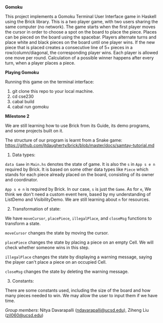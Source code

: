 **Gomoku**

This project implements a Gomoku Terminal User Interface game in Haskell using the Brick library. This is a two player game, with two users sharing the same computer (no network). The game starts when the first player moves the cursor in order to choose a spot on the board to place the piece. Places can be pieced on the board using the spacebar. Players alternate turns and place white and black pieces on the board until one player wins. If the new piece that is placed creates a consecutive line of 5+ pieces in a row/column/diagonal, the corresponding player wins. Each player is allowed one move per round. Calculation of a possible winner happens after every turn, when a player places a piece.

**Playing Gomoku**

Running this game on the terminal interface:
1. git clone this repo to your local machine.
2. cd cse230
3. cabal build
4. cabal run gomoku


**Milestone 2**

We are still learning how to use Brick from its Guide, its demo programs, and some projects built on it.

The structure of our program is learnt from a Snake game: https://github.com/jtdaugherty/brick/blob/master/docs/samtay-tutorial.md

1. Data types:

`data Game` in `Main.hs` denotes the state of game. It is also the `s` in `App s e n` required by Brick. It is based on some other data types like `Piece` which stands for each piece already placed on the board, consisting of its owner and coordinator.

`App s e n` is required by Brick. In our case, `s` is just the `Game`. As for `e`, We think we don't need a custom event here, based by my understanding of ListDemo and VisibilityDemo. We are still learning about `n` for resources.

2. Transformation of state:

We have `moveCursor`, `placePiece`, `illegalPlace`, and `closeMsg` functions to transform a state. 

`moveCursor` changes the state by moving the cursor.

`placePiece` changes the state by placing a piece on an empty Cell. We will check whether someone wins in this step.

`illegalPlace` changes the state by displaying a warning message, saying the player can't place a piece on an occupied Cell.

`closeMsg` changes the state by deleting the warning message.

3. Constants:

There are some constants used, including the size of the board and how many pieces needed to win. We may allow the user to input them if we have time.

*Group members*: Nitya Davarapalli (ndavarapalli@ucsd.edu), Ziheng Liu (zil060@ucsd.edu)
